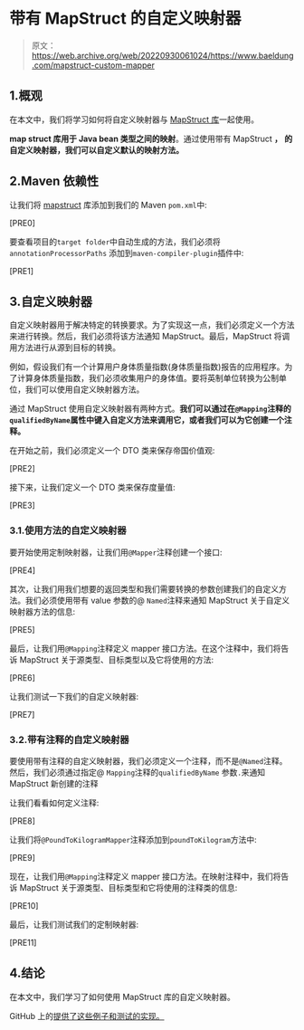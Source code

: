 # 带有 MapStruct 的自定义映射器

> 原文：<https://web.archive.org/web/20220930061024/https://www.baeldung.com/mapstruct-custom-mapper>

## 1.概观

在本文中，我们将学习如何将自定义映射器与 [MapStruct 库](/web/20221204132225/https://www.baeldung.com/mapstruct)一起使用。

**map struct 库用于 Java bean 类型之间的映射**。通过使用带有 MapStruct **，** **的自定义映射器，我们可以自定义默认的映射方法。**

## 2.Maven 依赖性

让我们将 [mapstruct](https://web.archive.org/web/20221204132225/https://search.maven.org/search?q=g:org.mapstruct%20a:mapstruct) 库添加到我们的 Maven `pom.xml`中:

[PRE0]

要查看项目的`target folder`中自动生成的方法，我们必须将`annotationProcessorPaths` 添加到`maven-compiler-plugin`插件中:

[PRE1]

## 3.自定义映射器

自定义映射器用于解决特定的转换要求。为了实现这一点，我们必须定义一个方法来进行转换。然后，我们必须将该方法通知 MapStruct。最后，MapStruct 将调用方法进行从源到目标的转换。

例如，假设我们有一个计算用户身体质量指数(身体质量指数)报告的应用程序。为了计算身体质量指数，我们必须收集用户的身体值。要将英制单位转换为公制单位，我们可以使用自定义映射器方法。

通过 MapStruct 使用自定义映射器有两种方式。**我们可以通过在`@Mapping`注释的`qualifiedByName`属性中键入自定义方法来调用它，或者我们可以为它创建一个注释。**

在开始之前，我们必须定义一个 DTO 类来保存帝国价值观:

[PRE2]

接下来，让我们定义一个 DTO 类来保存度量值:

[PRE3]

### 3.1.使用方法的自定义映射器

要开始使用定制映射器，让我们用`@Mapper`注释创建一个接口:

[PRE4]

其次，让我们用我们想要的返回类型和我们需要转换的参数创建我们的自定义方法。我们必须使用带有 value 参数的@ `Named`注释来通知 MapStruct 关于自定义映射器方法的信息:

[PRE5]

最后，让我们用`@Mapping`注释定义 mapper 接口方法。在这个注释中，我们将告诉 MapStruct 关于源类型、目标类型以及它将使用的方法:

[PRE6]

让我们测试一下我们的自定义映射器:

[PRE7]

### 3.2.带有注释的自定义映射器

要使用带有注释的自定义映射器，我们必须定义一个注释，而不是`@Named`注释。然后，我们必须通过指定@ `Mapping`注释的`qualifiedByName` 参数`.`来通知 MapStruct 新创建的注释

让我们看看如何定义注释:

[PRE8]

让我们将`@PoundToKilogramMapper`注释添加到`poundToKilogram`方法中:

[PRE9]

现在，让我们用`@Mapping`注释定义 mapper 接口方法。在映射注释中，我们将告诉 MapStruct 关于源类型、目标类型和它将使用的注释类的信息:

[PRE10]

最后，让我们测试我们的定制映射器:

[PRE11]

## 4.结论

在本文中，我们学习了如何使用 MapStruct 库的自定义映射器。

GitHub 上的[提供了这些例子和测试的实现。](https://web.archive.org/web/20221204132225/https://github.com/eugenp/tutorials/tree/master/mapstruct)